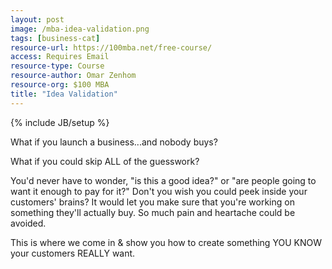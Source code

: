 ```yaml
---
layout: post
image: /mba-idea-validation.png
tags: [business-cat]
resource-url: https://100mba.net/free-course/
access: Requires Email
resource-type: Course
resource-author: Omar Zenhom
resource-org: $100 MBA
title: "Idea Validation"
---
```

{% include JB/setup %}

What if you launch a business...and nobody buys?

What if you could skip ALL of the guesswork?

You'd never have to wonder, "is this a good idea?" or "are people going to want it enough to pay for it?" Don't you wish you could peek inside your customers' brains? It would let you make sure that you're working on something they'll actually buy. So much pain and heartache could be avoided.

This is where we come in & show you how to create something YOU KNOW your customers REALLY want.
